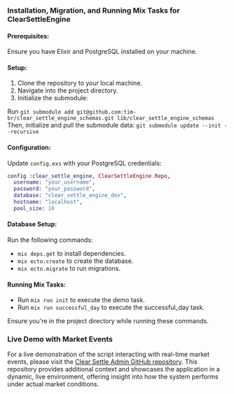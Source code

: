 ### Installation, Migration, and Running Mix Tasks for ClearSettleEngine

#### Prerequisites:
Ensure you have Elixir and PostgreSQL installed on your machine.

#### Setup:
1. Clone the repository to your local machine.
2. Navigate into the project directory.
3. Initialize the submodule:

Run `git submodule add git@github.com:tim-br/clear_settle_engine_schemas.git lib/clear_settle_engine_schemas`
Then, initialize and pull the submodule data: `git submodule update --init --recursive`

#### Configuration:
Update `config.exs` with your PostgreSQL credentials:
```elixir
config :clear_settle_engine, ClearSettleEngine.Repo,
  username: "your_username",
  password: "your_password",
  database: "clear_settle_engine_dev",
  hostname: "localhost",
  pool_size: 10
```

#### Database Setup:
Run the following commands:
- `mix deps.get` to install dependencies.
- `mix ecto.create` to create the database.
- `mix ecto.migrate` to run migrations.

#### Running Mix Tasks:
- Run `mix run init` to execute the demo task.
- Run `mix run successful_day` to execute the successful_day task.

Ensure you're in the project directory while running these commands.

### Live Demo with Market Events

For a live demonstration of the script interacting with real-time market events, please visit the [Clear Settle Admin GitHub repository](https://github.com/tim-br/clear_settle_admin). This repository provides additional context and showcases the application in a dynamic, live environment, offering insight into how the system performs under actual market conditions.